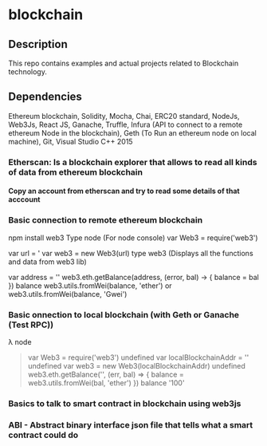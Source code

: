 # blockchain

## Description
This repo contains examples and actual projects related to Blockchain technology.

## Dependencies
Ethereum blockchain, Solidity, Mocha, Chai, ERC20 standard, NodeJs, Web3Js, React JS, Ganache, Truffle, Infura (API to connect to a remote ethereum Node in the blockchain), 
Geth (To Run an ethereum node on local machine), Git, Visual Studio C++ 2015


### Etherscan: Is a blockchain explorer that allows to read all kinds of data from ethereum blockchain 
#### Copy an account from etherscan and try to read some details of that acccount

### Basic connection to remote ethereum blockchain
npm install web3
Type node (For node console)
var Web3 = require('web3')

var url = '<Get a link from infura>
var web3 = new Web3(url)
type web3 (Displays all the functions and data from web3 lib)

var address = '<accountAddress from etherScan>'
web3.eth.getBalance(address, (error, bal) -> { balance = bal })
balance
web3.utils.fromWei(balance, 'ether')
or
web3.utils.fromWei(balance, 'Gwei')

### Basic onnection to local blockchain (with Geth or Ganache (Test RPC))
λ node
> var Web3 = require('web3')
undefined
> var localBlockchainAddr = '<localhost ganache address>'
undefined
> var web3 = new Web3(localBlockchainAddr)
undefined
> web3.eth.getBalance('<account address from ganache>', (err, bal) => { balance = web3.utils.fromWei(bal, 'ether') })
> balance
'100'

### Basics to talk to smart contract in blockchain using web3js
### ABI - Abstract binary interface json file that tells what a smart contract could do
